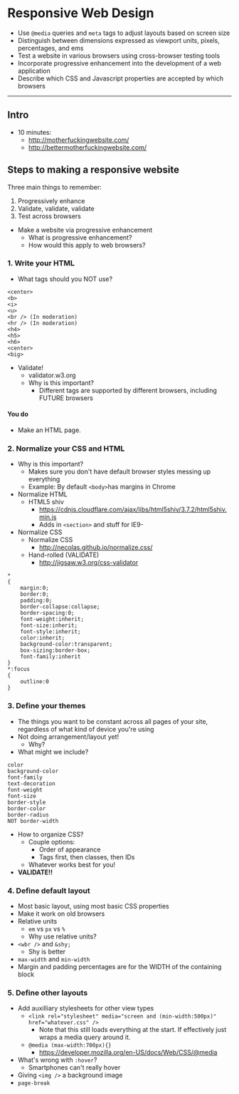 # Responsive Web Design

- Use `@media` queries and `meta` tags to adjust layouts based on screen size
- Distinguish between dimensions expressed as viewport units, pixels, percentages, and ems
- Test a website in various browsers using cross-browser testing tools
- Incorporate progressive enhancement into the development of a web application
- Describe which CSS and Javascript properties are accepted by which browsers

---

## Intro

- 10 minutes:
  - http://motherfuckingwebsite.com/
  - http://bettermotherfuckingwebsite.com/

## Steps to making a responsive website

Three main things to remember:
1. Progressively enhance
2. Validate, validate, validate
3. Test across browsers


- Make a website via progressive enhancement
  - What is progressive enhancement?
  - How would this apply to web browsers?

### 1. Write your HTML
- What tags should you NOT use?
```
<center>
<b>
<i>
<u>
<br /> (In moderation)
<hr /> (In moderation)
<h4>
<h5>
<h6>
<center>
<big>
```
- Validate!
  - validator.w3.org
  - Why is this important?
    - Different tags are supported by different browsers, including FUTURE browsers

#### You do
- Make an HTML page. 

### 2. Normalize your CSS and HTML
- Why is this important?
  - Makes sure you don't have default browser styles messing up everything
  - Example: By default `<body>`has margins in Chrome
- Normalize HTML
  - HTML5 shiv
    - https://cdnjs.cloudflare.com/ajax/libs/html5shiv/3.7.2/html5shiv.min.js
    - Adds in `<section>` and stuff for IE9-
- Normalize CSS
  - Normalize CSS
    - http://necolas.github.io/normalize.css/
  - Hand-rolled (VALIDATE)
    - http://jigsaw.w3.org/css-validator
```
*
{
	margin:0;
	border:0;
	padding:0;
	border-collapse:collapse;
	border-spacing:0;
	font-weight:inherit;
	font-size:inherit;
	font-style:inherit;
	color:inherit;
	background-color:transparent;
	box-sizing:border-box;
	font-family:inherit
}
*:focus
{
	outline:0
}
```

### 3. Define your themes
- The things you want to be constant across all pages of your site, regardless of what kind of device you're using
- Not doing arrangement/layout yet!
  - Why?
- What might we include?
```
color
background-color
font-family
text-decoration
font-weight
font-size
border-style
border-color
border-radius
NOT border-width
```

- How to organize CSS?
  - Couple options:
    - Order of appearance
    - Tags first, then classes, then IDs
  - Whatever works best for you!
- **VALIDATE!!**

### 4. Define default layout
- Most basic layout, using most basic CSS properties
- Make it work on old browsers
- Relative units
  - `em` vs `px` vs `%`
  - Why use relative units?
- `<wbr />` and `&shy;`
  - Shy is better
- `max-width` and `min-width`
- Margin and padding percentages are for the WIDTH of the containing block

### 5. Define other layouts
- Add auxilliary stylesheets for other view types
  - `<link rel="stylesheet" media="screen and (min-width:500px)" href="whatever.css" />`
    - Note that this still loads everything at the start. If effectively just wraps a media query around it.
  - `@media (max-width:700px){}`
    - https://developer.mozilla.org/en-US/docs/Web/CSS/@media
- What's wrong with `:hover`?
  - Smartphones can't really hover
- Giving `<img />` a background image
- `page-break`
